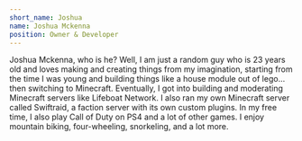 ```yaml
---
short_name: Joshua
name: Joshua Mckenna
position: Owner & Developer
---
```

Joshua Mckenna, who is he? Well, I am just a random guy who is 23 years old and loves making and creating things from my
imagination, starting from the time I was young and building things like a house module out of lego... then switching to
Minecraft. Eventually, I got into building and moderating Minecraft servers like Lifeboat Network. I also ran my own
Minecraft server called Swiftraid, a faction server with its own custom plugins. In my free time, I also play Call of
Duty on PS4 and a lot of other games. I enjoy mountain biking, four-wheeling, snorkeling, and a lot more.
